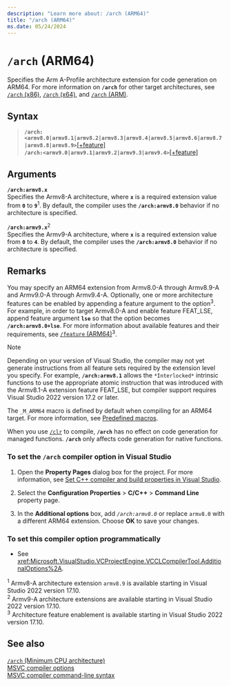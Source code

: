 ```yaml
---
description: "Learn more about: /arch (ARM64)"
title: "/arch (ARM64)"
ms.date: 05/24/2024
---
```

# `/arch` (ARM64)

Specifies the Arm A-Profile architecture extension for code generation on ARM64. For more information on **`/arch`** for other target architectures, see [`/arch` (x86)](arch-x86.md), [`/arch` (x64)](arch-x64.md), and [`/arch` (ARM)](arch-arm.md).

## Syntax

>**`/arch:<armv8.0|armv8.1|armv8.2|armv8.3|armv8.4|armv8.5|armv8.6|armv8.7|armv8.8|armv8.9>`**[[+feature]](feature-arm64.md)\
>**`/arch:<armv9.0|armv9.1|armv9.2|armv9.3|armv9.4>`**[[+feature]](feature-arm64.md)

## Arguments

**`/arch:armv8.x`**\
Specifies the Armv8-A architecture, where **`x`** is a required extension value from **`0`** to **`9`**<sup>1</sup>. By default, the compiler uses the **`/arch:armv8.0`** behavior if no architecture is specified.

**`/arch:armv9.x`**<sup>2</sup>\
Specifies the Armv9-A architecture, where **`x`** is a required extension value from **`0`** to **`4`**. By default, the compiler uses the **`/arch:armv8.0`** behavior if no architecture is specified.

## Remarks

You may specify an ARM64 extension from Armv8.0-A through Armv8.9-A and Armv9.0-A through Armv9.4-A. Optionally, one or more architecture features can be enabled by appending a feature argument to the option<sup>3</sup>. For example, in order to target Armv8.0-A and enable feature FEAT_LSE, append feature argument **`lse`** so that the option becomes **`/arch:armv8.0+lse`**. For more information about available features and their requirements, see [`/feature` (ARM64)](feature-arm64.md)<sup>3</sup>.

> [!NOTE]
> Depending on your version of Visual Studio, the compiler may not yet generate instructions from all feature sets required by the extension level you specify. For example, **`/arch:armv8.1`** allows the `*Interlocked*` intrinsic functions to use the appropriate atomic instruction that was introduced with the Armv8.1-A extension feature FEAT_LSE, but compiler support requires Visual Studio 2022 version 17.2 or later.

The `_M_ARM64` macro is defined by default when compiling for an ARM64 target. For more information, see [Predefined macros](../../preprocessor/predefined-macros.md).

When you use [`/clr`](clr-common-language-runtime-compilation.md) to compile, **`/arch`** has no effect on code generation for managed functions. **`/arch`** only affects code generation for native functions.

### To set the `/arch` compiler option in Visual Studio

1. Open the **Property Pages** dialog box for the project. For more information, see [Set C++ compiler and build properties in Visual Studio](../working-with-project-properties.md).

1. Select the **Configuration Properties** > **C/C++** > **Command Line** property page.

1. In the **Additional options** box, add *`/arch:armv8.0`* or replace `armv8.0` with a different ARM64 extension. Choose **OK** to save your changes.

### To set this compiler option programmatically

- See <xref:Microsoft.VisualStudio.VCProjectEngine.VCCLCompilerTool.AdditionalOptions%2A>.

<sup>1</sup> Armv8-A architecture extension `armv8.9` is available starting in Visual Studio 2022 version 17.10.\
<sup>2</sup> Armv9-A architecture extensions are available starting in Visual Studio 2022 version 17.10.\
<sup>3</sup> Architecture feature enablement is available starting in Visual Studio 2022 version 17.10.

## See also

[`/arch` (Minimum CPU architecture)](arch-minimum-cpu-architecture.md)\
[MSVC compiler options](compiler-options.md)\
[MSVC compiler command-line syntax](compiler-command-line-syntax.md)
